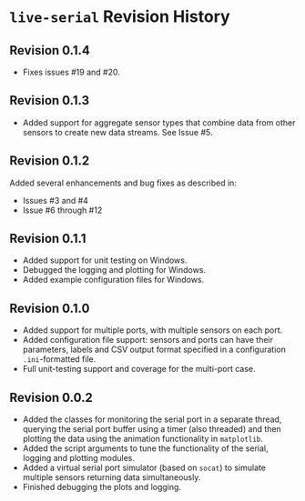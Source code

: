 # `live-serial` Revision History

## Revision 0.1.4

- Fixes issues #19 and #20.

## Revision 0.1.3

- Added support for aggregate sensor types that combine data from other sensors
  to create new data streams. See Issue #5.

## Revision 0.1.2

Added several enhancements and bug fixes as described in:
- Issues #3 and #4
- Issue #6 through #12

## Revision 0.1.1

- Added support for unit testing on Windows.
- Debugged the logging and plotting for Windows.
- Added example configuration files for Windows.

## Revision 0.1.0

- Added support for multiple ports, with multiple sensors on each port.
- Added configuration file support: sensors and ports can have their parameters, labels and CSV output format specified in a configuration `.ini`-formatted file.
- Full unit-testing support and coverage for the multi-port case.

## Revision 0.0.2

- Added the classes for monitoring the serial port in a separate thread,
  querying the serial port buffer using a timer (also threaded) and then
  plotting the data using the animation functionality in `matplotlib`.
- Added the script arguments to tune the functionality of the serial, logging
  and plotting modules.
- Added a virtual serial port simulator (based on `socat`) to simulate multiple
  sensors returning data simultaneously.
- Finished debugging the plots and logging.